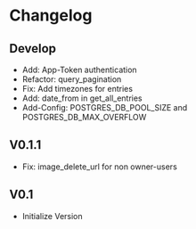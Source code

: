# Changelog

## Develop
- Add: App-Token authentication
- Refactor: query_pagination
- Fix: Add timezones for entries
- Add: date_from in get_all_entries
- Add-Config: POSTGRES_DB_POOL_SIZE and POSTGRES_DB_MAX_OVERFLOW

## V0.1.1
- Fix: image_delete_url for non owner-users

## V0.1
- Initialize Version
